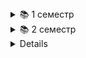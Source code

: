 <details>
<summary>📚 1 семестр</summary>

- [Программирование](https://github.com/Alex-de-bug/ITMO/tree/master/Clean-java-programming)
- [Основы профессиональной деятельности](https://github.com/Alex-de-bug/ITMO/tree/master/Вasics-of-professional-activity)
</details>

<details>
<summary>📚 2 семестр</summary>

- [Программирование](https://github.com/Alex-de-bug/ITMO/tree/master/Clean-java-programming)
- [Базы данных](https://github.com/Alex-de-bug/ITMO/tree/master/Database-psql)
- [БЖД](https://github.com/Alex-de-bug/ITMO/tree/master/BZD-soft)
- [Основы профессиональной деятельности](https://github.com/Alex-de-bug/ITMO/tree/master/Вasics-of-professional-activity)
</details>

<details>

<details>
<summary>📚 3 семестр</summary>

- [WEB программирование](https://github.com/Alex-de-bug/ITMO/tree/master/Web-programming)
</details>



